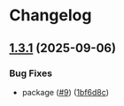 # Changelog

## [1.3.1](https://github.com/archoleat/semantic-release-define-config/compare/v1.3.0...v1.3.1) (2025-09-06)

### Bug Fixes

* package ([#9](https://github.com/archoleat/semantic-release-define-config/issues/9)) ([1bf6d8c](https://github.com/archoleat/semantic-release-define-config/commit/1bf6d8cbcd520e7477d3b3d227c2ddb8e6fa745a))
